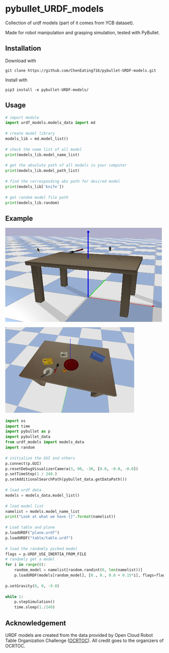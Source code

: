 # pybullet_URDF_models
Collection of urdf models (part of it comes from YCB dataset).


Made for robot manipulation and grasping simulation, tested with PyBullet.
## Installation

Download with


```shell
git clone https://github.com/ChenEating716/pybullet-URDF-models.git 
```



Install with

```shell
pip3 install -e pybullet-URDF-models/
```



## Usage

```python
# import module
import urdf_models.models_data import md

# create model library
models_lib = md.model_list()

# check the name list of all model
print(models_lib.model_name_list)

# get the absolute path of all models in your computer
print(models_lib.model_path_list)

# find the corresponding abs path for desired model
print(models_lib['knife'])

# get random model file path
print(models_lib.random)
```



## Example



![example](./example.gif)

<img src="./example.png" alt="example" style="zoom:40%;" />



```python
import os
import time
import pybullet as p
import pybullet_data
from urdf_models import models_data
import random

# initialize the GUI and others
p.connect(p.GUI)
p.resetDebugVisualizerCamera(3, 90, -30, [0.0, -0.0, -0.0])
p.setTimeStep(1 / 240.)
p.setAdditionalSearchPath(pybullet_data.getDataPath())

# load urdf data
models = models_data.model_list()

# load model list
namelist = models.model_name_list
print("Look at what we have {}".format(namelist))

# Load table and plane
p.loadURDF("plane.urdf")
p.loadURDF("table/table.urdf")

# load the randomly picked model
flags = p.URDF_USE_INERTIA_FROM_FILE
# randomly get a model
for i in range(8):
    random_model = namelist[random.randint(0, len(namelist))] 
    p.loadURDF(models[random_model], [0., 0., 0.8 + 0.15*i], flags=flags)

p.setGravity(0, 0, -9.8)

while 1:
    p.stepSimulation()
    time.sleep(1./240)
```



## Acknowledgement

URDF models are created from the data provided by Open Cloud Robot Table Organization Challenge ([OCRTOC](http://www.ocrtoc.org/)).  All credit goes to the organizers of OCRTOC.

